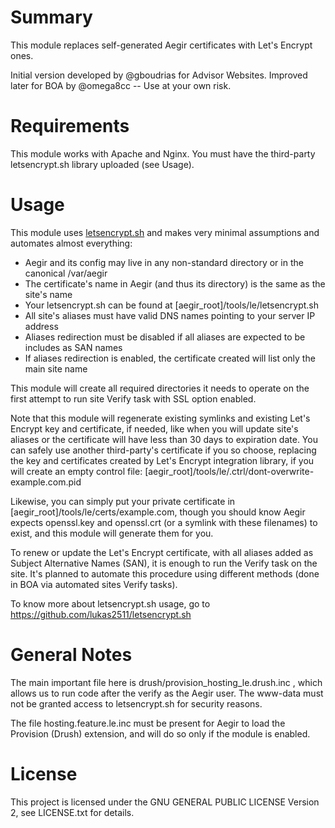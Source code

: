 Summary
=======

This module replaces self-generated Aegir certificates with Let's Encrypt ones.

Initial version developed by @gboudrias for Advisor Websites. Improved later for BOA by @omega8cc -- Use at your own risk.

Requirements
============

This module works with Apache and Nginx. You must have the third-party letsencrypt.sh library uploaded (see Usage).

Usage
=====

This module uses [letsencrypt.sh](https://github.com/lukas2511/letsencrypt.sh) and makes very minimal assumptions and automates almost everything:

* Aegir and its config may live in any non-standard directory or in the canonical /var/aegir
* The certificate's name in Aegir (and thus its directory) is the same as the site's name
* Your letsencrypt.sh can be found at [aegir_root]/tools/le/letsencrypt.sh
* All site's aliases must have valid DNS names pointing to your server IP address
* Aliases redirection must be disabled if all aliases are expected to be includes as SAN names
* If aliases redirection is enabled, the certificate created will list only the main site name

This module will create all required directories it needs to operate on the first attempt to run site Verify task with SSL option enabled.

Note that this module will regenerate existing symlinks and existing Let's Encrypt key and certificate, if needed, like when you will update site's aliases or the certificate will have less than 30 days to expiration date. You can safely use another third-party's certificate if you so choose, replacing the key and certificates created by Let's Encrypt integration library, if you will create an empty control file: [aegir_root]/tools/le/.ctrl/dont-overwrite-example.com.pid

Likewise, you can simply put your private certificate in [aegir_root]/tools/le/certs/example.com, though you should know Aegir expects openssl.key and openssl.crt (or a symlink with these filenames) to exist, and this module will generate them for you.

To renew or update the Let's Encrypt certificate, with all aliases added as Subject Alternative Names (SAN), it is enough to run the Verify task on the site. It's planned to automate this procedure using different methods (done in BOA via automated sites Verify tasks).

To know more about letsencrypt.sh usage, go to https://github.com/lukas2511/letsencrypt.sh

General Notes
=============

The main important file here is drush/provision\_hosting\_le.drush.inc , which allows us to run code after the verify as the Aegir user. The www-data must not be granted access to letsencrypt.sh for security reasons.

The file hosting.feature.le.inc must be present for Aegir to load the Provision (Drush) extension, and will do so only if the module is enabled.

License
=======

This project is licensed under the GNU GENERAL PUBLIC LICENSE Version 2, see LICENSE.txt for details.
